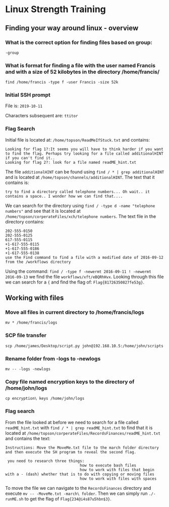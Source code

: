 # Linux Strength Training

## Finding your way around linux - overview

### What is the correct option for finding files based on group:
`-group`

### What is format for finding a file with the user named Francis and with a size of 52 kilobytes in the directory /home/francis/
`find /home/francis -type f -user Francis -size 52k`

### Initial SSH prompt

File is: `2019-10-11`

Characters subsequent are: `ttitor`

### Flag Search

Initial file is located at: `/home/topson/ReadMeIfStuck.txt` and contains:
```
Looking for flag 1?:It seems you will have to think harder if you want to find the flag. Perhaps try looking for a file called additionalHINT if you can't find it..
Looking for flag 2?: look for a file named readME_hint.txt
```
The file `additionalHINT` can be found using `find / * | grep additionalHINT` and is located at `/home/topson/channels/additionalHINT`. The text that it contains is:
```
try to find a directory called telephone numbers... Oh wait.. it  contains a space.. I wonder how we can find that....
```
We can search for the directory using `find / -type d -name "telephone numbers"` and see that it is located at `/home/topson/corperateFiles/xch/telephone numbers`. The text file in the directory contains:
```
202-555-0150
202-555-0125
617-555-0115
+1-617-555-0115 
+1-617-555-0186
+1-617-555-0138
use the Find command to find a file with a modified date of 2016-09-12 from the /workflows directory
```
Using the command: `find / -type f -newermt 2016-09-11 ! -newermt 2016-09-13` we find the file `workflows/xft/eBQRhHvx`. Looking through this file we can search for a `{` and find the flag of: `Flag{81726350827fe53g}`.

## Working with files

### Move all files in current directory to /home/francis/logs
`mv * /home/francis/logs`

### SCP file transfer
`scp /home/james/Desktop/script.py john@192.168.10.5:/home/john/scripts`

### Rename folder from -logs to -newlogs
`mv -- -logs -newlogs`

### Copy file named encryption keys to the directory of /home/john/logs
`cp encryption\ keys /home/john/logs`

### Flag search

From the file looked at before we need to search for a file called `readME_hint.txt` with `find / * | grep readME_hint.txt` to find that it is located at `/home/topson/corperateFiles/RecordsFinances/readME_hint.txt` and contains the text:
```
Instructions: Move the MoveMe.txt file to the march folder directory and then execute the SH program to reveal the second flag.

 you need to research three things:
                                 how to execute bash files
                                 how to work with files that begin with a - (dash) whether that is to do with copying or moving files 
                                 how to work with files with spaces
```
To move the file we can navigate to the `RecordsFinances` directory and execute `mv -- -MoveMe.txt -march\ folder`. Then we can simply run `./-runME.sh` to get the flag of `Flag{234@i4s87u5hbn$3}`. 